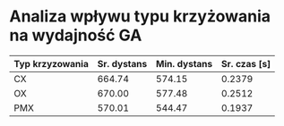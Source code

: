 # Analiza wpływu typu krzyżowania na wydajność GA

| Typ krzyzowania | Sr. dystans | Min. dystans | Sr. czas [s] |
| --- | --- | --- | --- |
| CX | 664.74 | 574.15 | 0.2379 |
| OX | 670.00 | 577.48 | 0.2512 |
| PMX | 570.01 | 544.47 | 0.1937 |
